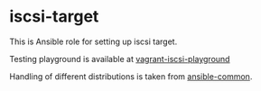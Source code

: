 iscsi-target
============

This is Ansible role for setting up iscsi target.

Testing playground is available at [vagrant-iscsi-playground][2]

Handling of different distributions is taken from [ansible-common][1].


[1]: https://galaxy.ansible.com/list#/roles/1229 
[2]: https://github.com/VerosK/vagrant-iscsi-playground
